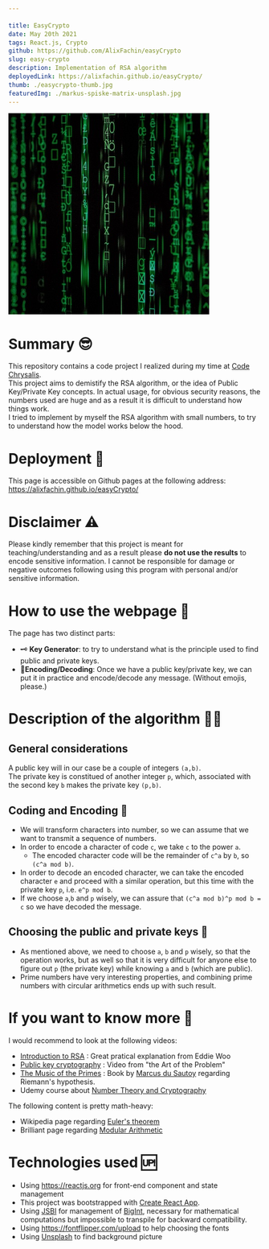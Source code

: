 ```yaml
---

title: EasyCrypto
date: May 20th 2021
tags: React.js, Crypto
github: https://github.com/AlixFachin/easyCrypto
slug: easy-crypto
description: Implementation of RSA algorithm
deployedLink: https://alixfachin.github.io/easyCrypto/
thumb: ./easycrypto-thumb.jpg
featuredImg: ./markus-spiske-matrix-unsplash.jpg
---
```


![this is an interesting alt text](easycrypto-thumb.jpg)

# Summary 😎
This repository contains a code project I realized during my time at [Code Chrysalis](https://www.codechrysalis.io). <br>
This project aims to demistify the RSA algorithm, or the idea of Public Key/Private Key concepts. 
In actual usage, for obvious security reasons, the numbers used are huge and as a result it is difficult to understand how things work.<br>
I tried to implement by myself the RSA algorithm with small numbers, to try to understand how the model works below the hood.

# Deployment 💾
This page is accessible on Github pages at the following address:
<https://alixfachin.github.io/easyCrypto/>

# Disclaimer ⚠️
Please kindly remember that this project is meant for teaching/understanding and as a result please **do not use the results** to encode sensitive information. I cannot be responsible for damage or negative outcomes following using this program with personal and/or sensitive information.

# How to use the webpage 🤔
The page has two distinct parts:
* 🗝 **Key Generator**: to try to understand what is the principle used to find public and private keys.
* 🥷**Encoding/Decoding**: Once we have a public key/private key, we can put it in practice and encode/decode any message. (Without emojis, please.)

# Description of the algorithm 🧑‍🔬
## General considerations
A public key will in our case be a couple of integers `(a,b)`. <br>
The private key is constitued of another integer `p`, which, associated with the second key `b`  makes the private key `(p,b)`.

## Coding and Encoding 📝
* We will transform characters into number, so we can assume that we want to transmit a sequence of numbers.
* In order to encode a character of code `c`, we take `c` to the power `a`.
  * The encoded character code will be the remainder of `c^a` by `b`, so `(c^a mod b)`.
* In order to decode an encoded character, we can take the encoded character `e` and proceed with a similar operation, but this time with the private key `p`, i.e. `e^p mod b`.
* If we choose `a`,`b` and `p` wisely, we can assure that `(c^a mod b)^p mod b = c` so we have decoded the message.

## Choosing the public and private keys 🔑
* As mentioned above, we need to choose `a`, `b` and `p` wisely, so that the operation works, but as well so that it is very difficult for anyone else to figure out `p` (the private key) while knowing `a` and `b` (which are public).
* Prime numbers have very interesting properties, and combining prime numbers with circular arithmetics ends up with such result.

# If you want to know more 💪
I would recommend to look at the following videos:
* [Introduction to RSA](https://www.youtube.com/watch?v=4zahvcJ9glg&t=2s) : Great pratical explanation from Eddie Woo
* [Public key cryptography](https://www.youtube.com/watch?v=wXB-V_Keiu8&t=805s) : Video from "the Art of the Problem"
* [The Music of the Primes](https://www.goodreads.com/book/show/208916.The_Music_of_the_Primes) : Book by [Marcus du Sautoy](https://www.conted.ox.ac.uk/profiles/marcus-du-sautoy) regarding Riemann's hypothesis.
* Udemy course about [Number Theory and Cryptography](https://www.udemy.com/course/number-theory-and-cryptography/)

The following content is pretty math-heavy:
* Wikipedia page regarding [Euler's theorem](https://en.wikipedia.org/wiki/Euler%27s_theorem)
* Brilliant page regarding [Modular Arithmetic](https://brilliant.org/wiki/modular-arithmetic/)


# Technologies used 🆙
* Using <https://reactjs.org> for front-end component and state management
* This project was bootstrapped with [Create React App](https://github.com/facebook/create-react-app).
* Using [JSBI](https://github.com/GoogleChromeLabs/jsbi) for management of [BigInt](https://developer.mozilla.org/en-US/docs/Web/JavaScript/Reference/Global_Objects/BigInt), necessary for mathematical computations but impossible to transpile for backward compatibility.
* Using <https://fontflipper.com/upload> to help choosing the fonts
* Using [Unsplash](https://unsplash.com) to find background picture 
